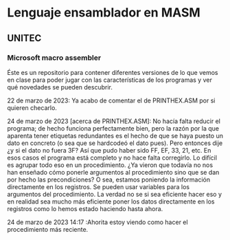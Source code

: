 # Lenguaje ensamblador en MASM
## UNITEC
### Microsoft macro assembler
Éste es un repositorio para contener diferentes versiones de lo que vemos en clase para poder jugar con las características de los programas y ver qué novedades se pueden descubrir.

22 de marzo de 2023: Ya acabo de comentar el de PRINTHEX.ASM por si quieren checarlo.

24 de marzo de 2023 [acerca de PRINTHEX.ASM]: No hacía falta reducir el programa; de hecho funciona perfectamente bien, pero la razón por la que aparenta tener etiquetas redundantes es el hecho de que se haya puesto un dato en concreto (o sea que se hardcodeó el dato pues). Pero entonces dije ¿y si el dato no fuera 3F? Así que pudo haber sido FF, EF, 33, 21, etc. En esos casos el programa está completo y no hace falta corregirlo. Lo difícil es agrupar todo eso en un procedimiento. ¿Ya vieron que todavía no nos han enseñado cómo ponerle argumentos al procedimiento sino que se dan por hecho las precondiciones? O sea, estamos poniendo la información directamente en los registros. Se pueden usar variables para los argumentos del procedimiento. La verdad no se si sea eficiente hacer eso y en realidad sea mucho más eficiente poner los datos directamente en los registros como lo hemos estado haciendo hasta ahora.

24 de marzo de 2023 14:17 :Ahorita estoy viendo como hacer el procedimiento más reciente.
